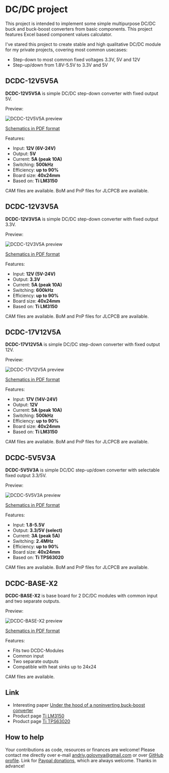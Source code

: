 # DC/DC project

This project is intended to implement some simple multipurpose DC/DC buck and buck-boost converters from basic components.
This project features Excel based component values calculator.

I've stared this project to create stable and high qualitative DC/DC module for my private projects, covering most common usecases:

- Step-down to most common fixed voltages 3.3V, 5V and 12V
- Step-up/down from 1.8V-5.5V to 3.3V and 5V

## DCDC-12V5V5A

**DCDC-12V5V5A** is simple DC/DC step-down converter with fixed output 5V.

Preview:

![DCDC-12V5V5A preview](DCDC-12V5V5A.png)

[Schematics in PDF format](DCDC-12V5V5A.pdf)

Features:

- Input: **12V (6V-24V)**
- Output: **5V**
- Current: **5A (peak 10A)**
- Switching: **500kHz**
- Efficiency: **up to 90%**
- Board size: **40x24mm**
- Based on: **Ti LM3150**

CAM files are available.
BoM and PnP files for JLCPCB are available.

## DCDC-12V3V5A

**DCDC-12V3V5A** is simple DC/DC step-down converter with fixed output 3.3V.

Preview:

![DCDC-12V3V5A preview](DCDC-12V3V5A.png)

[Schematics in PDF format](DCDC-12V3V5A.pdf)

Features:

- Input: **12V (5V-24V)**
- Output: **3.3V**
- Current: **5A (peak 10A)**
- Switching: **600kHz**
- Efficiency: **up to 90%**
- Board size: **40x24mm**
- Based on: **Ti LM3150**

CAM files are available.
BoM and PnP files for JLCPCB are available.

## DCDC-17V12V5A

**DCDC-17V12V5A** is simple DC/DC step-down converter with fixed output 12V.

Preview:

![DCDC-17V12V5A preview](DCDC-17V12V5A.png)

[Schematics in PDF format](DCDC-17V12V5A.pdf)

Features:

- Input: **17V (14V-24V)**
- Output: **12V**
- Current: **5A (peak 10A)**
- Switching: **500kHz**
- Efficiency: **up to 90%**
- Board size: **40x24mm**
- Based on: **Ti LM3150**

CAM files are available.
BoM and PnP files for JLCPCB are available.

## DCDC-5V5V3A

**DCDC-5V5V3A** is simple DC/DC step-up/down converter with selectable fixed output 3.3/5V.

Preview:

![DCDC-5V5V3A preview](DCDC-5V5V3A.png)

[Schematics in PDF format](DCDC-5V5V3A.pdf)

Features:

- Input: **1.8-5.5V**
- Output: **3.3/5V (select)**
- Current: **3A (peak 5A)**
- Switching: **2.4MHz**
- Efficiency: **up to 90%**
- Board size: **40x24mm**
- Based on: **Ti TPS63020**

CAM files are available.
BoM and PnP files for JLCPCB are available.

## DCDC-BASE-X2

**DCDC-BASE-X2** is base board for 2 DC/DC modules with common input and two separate outputs.

Preview:

![DCDC-BASE-X2 preview](DCDC-BASE-X2.png)

[Schematics in PDF format](DCDC-BASE-X2.pdf)

Features:

- Fits two DCDC-Modules
- Common input
- Two separate outputs
- Compatible with heat sinks up to 24x24

CAM files are available.

## Link

- Interesting paper [Under the hood of a noninverting buck-boost converter](https://www.ti.com/seclit/ml/slup346/slup346.pdf)
- Product page [Ti LM3150](https://www.ti.com/product/LM3150)
- Product page [Ti TPS63020](https://www.ti.com/product/TPS63020)

## How to help

Your contributions as code, resources or finances are welcome!
Please contact me directly over e-mail andriy.golovnya@gmail.com or over [GitHub profile](https://github.com/red-scorp).
Link for [Paypal donations](http://paypal.me/redscorp), which are always welcome.
Thanks in advance!
